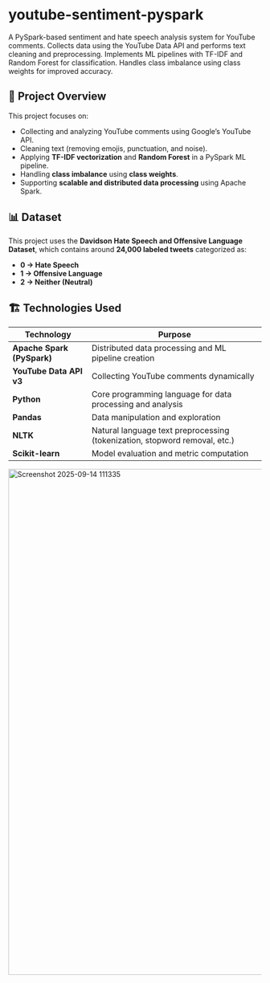 # youtube-sentiment-pyspark

A PySpark-based sentiment and hate speech analysis system for YouTube comments. Collects data using the YouTube Data API and performs text cleaning and preprocessing. Implements ML pipelines with TF-IDF and Random Forest for classification. Handles class imbalance using class weights for improved accuracy.

## 🧠 Project Overview

This project focuses on:  
- Collecting and analyzing YouTube comments using Google’s YouTube API.  
- Cleaning text (removing emojis, punctuation, and noise).  
- Applying **TF-IDF vectorization** and **Random Forest** in a PySpark ML pipeline.  
- Handling **class imbalance** using **class weights**.  
- Supporting **scalable and distributed data processing** using Apache Spark.

## 📊 Dataset

This project uses the **Davidson Hate Speech and Offensive Language Dataset**, which contains around **24,000 labeled tweets** categorized as:
- **0 → Hate Speech**
- **1 → Offensive Language**
- **2 → Neither (Neutral)**

## 🏗️ Technologies Used  

| Technology | Purpose |
|-------------|----------|
| **Apache Spark (PySpark)** | Distributed data processing and ML pipeline creation |
| **YouTube Data API v3** | Collecting YouTube comments dynamically |
| **Python** | Core programming language for data processing and analysis |
| **Pandas** | Data manipulation and exploration |
| **NLTK** | Natural language text preprocessing (tokenization, stopword removal, etc.) |
| **Scikit-learn** | Model evaluation and metric computation |

<img width="1920" height="1008" alt="Screenshot 2025-09-14 111335" src="" />

